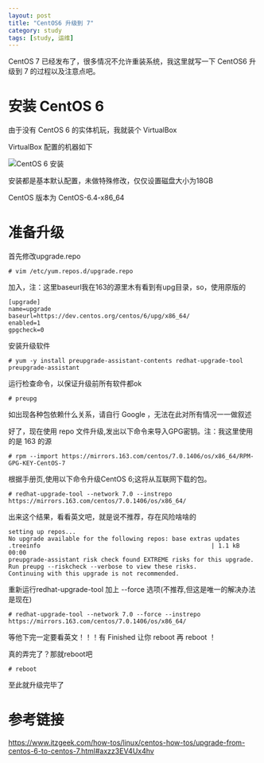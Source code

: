 ```yaml
---
layout: post
title: "CentOS6 升级到 7"
category: study
tags: [study, 运维]
---
```



CentOS 7 已经发布了，很多情况不允许重装系统，我这里就写一下 CentOS6 升级到 7 的过程以及注意点吧。

# 安装 CentOS 6

由于没有 CentOS 6 的实体机玩，我就装个 VirtualBox 

VirtualBox 配置的机器如下

![CentOS 6 安装](https://ilz.me/assets/imgs/CentOS6TO7_1.png)

安装都是基本默认配置，未做特殊修改，仅仅设置磁盘大小为18GB

CentOS 版本为 CentOS-6.4-x86_64


# 准备升级

首先修改upgrade.repo

    # vim /etc/yum.repos.d/upgrade.repo

加入，注：这里baseurl我在163的源里木有看到有upg目录，so，使用原版的

    [upgrade]
    name=upgrade
    baseurl=https://dev.centos.org/centos/6/upg/x86_64/
    enabled=1
    gpgcheck=0
    
安装升级软件

    # yum -y install preupgrade-assistant-contents redhat-upgrade-tool preupgrade-assistant
    
运行检查命令，以保证升级前所有软件都ok

    # preupg
    
如出现各种包依赖什么关系，请自行 Google ，无法在此对所有情况一一做叙述

好了，现在使用 repo 文件升级,发出以下命令来导入GPG密钥。注：我这里使用的是 163 的源

    # rpm --import https://mirrors.163.com/centos/7.0.1406/os/x86_64/RPM-GPG-KEY-CentOS-7

根据手册页,使用以下命令升级CentOS 6;这将从互联网下载的包。

    # redhat-upgrade-tool --network 7.0 --instrepo https://mirrors.163.com/centos/7.0.1406/os/x86_64/

出来这个结果，看看英文吧，就是说不推荐，存在风险啥啥的
    
    setting up repos...
    No upgrade available for the following repos: base extras updates
    .treeinfo                                                | 1.1 kB     00:00
    preupgrade-assistant risk check found EXTREME risks for this upgrade.
    Run preupg --riskcheck --verbose to view these risks.
    Continuing with this upgrade is not recommended.
   
重新运行redhat-upgrade-tool 加上 --force 选项(不推荐,但这是唯一的解决办法是现在)

    # redhat-upgrade-tool --network 7.0 --force --instrepo https://mirrors.163.com/centos/7.0.1406/os/x86_64/

等他下完一定要看英文！！！有 Finished 让你 reboot 再 reboot ！

真的弄完了？那就reboot吧

    # reboot

至此就升级完毕了
    
# 参考链接

<https://www.itzgeek.com/how-tos/linux/centos-how-tos/upgrade-from-centos-6-to-centos-7.html#axzz3EV4Ux4hv>